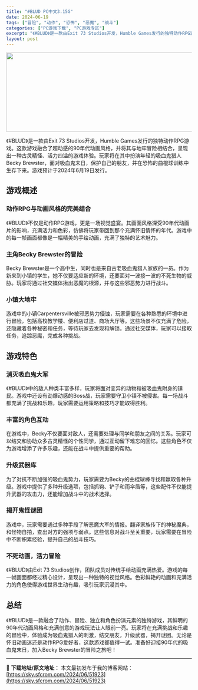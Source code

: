 ```yaml
---
title: "#BLUD PC中文3.15G"
date: 2024-06-19
tags: ["冒险", "动作", "恐怖", "恶魔", "战斗"]
categories: ["PC游戏下载", "PC游戏专区"]
excerpt: "《#BLUD》是一款由Exit 73 Studios开发，Humble Games发行的独特动作RPG游戏。这款游戏融合了超动感的90年代动画风格，并将其与地牢冒险相结合，呈现出一种古灵精怪、活力四溢的游戏体验。玩家将在其中扮演年轻的吸血鬼猎人Becky Brewster，面对吸血鬼末日，保护自己的&hellip;"
layout: post
---
```


<img class="aligncenter size-full wp-image-51924" src="https://sky.sfcrom.com/wp-content/uploads/2024/06/2024061904521996.webp" alt="" width="660" height="215" />

《#BLUD》是一款由Exit 73 Studios开发，Humble Games发行的独特动作RPG游戏。这款游戏融合了超动感的90年代动画风格，并将其与地牢冒险相结合，呈现出一种古灵精怪、活力四溢的游戏体验。玩家将在其中扮演年轻的吸血鬼猎人Becky Brewster，面对吸血鬼末日，保护自己的朋友，并在恐怖的曲棍球训练中生存下来。游戏预计于2024年6月19日发行。
<h2>游戏概述</h2>
<h3>动作RPG与动画风格的完美结合</h3>
《#BLUD》不仅是动作RPG游戏，更是一场视觉盛宴。其画面风格深受90年代动画片的影响，充满活力和色彩，仿佛将玩家带回到那个充满怀旧情怀的年代。游戏中的每一帧画面都像是一幅精美的手绘动画，充满了独特的艺术魅力。
<h3>主角Becky Brewster的冒险</h3>
Becky Brewster是一个高中生，同时也是来自古老吸血鬼猎人家族的一员。作为新来到小镇的学生，她不仅要适应新的环境，还要面对一波接一波的不死生物的威胁。玩家将通过社交媒体揪出恶魔的根源，并与这些邪恶势力进行战斗。
<h3>小镇大地牢</h3>
游戏中的小镇Carpentersville被邪恶势力侵蚀，玩家需要在各种熟悉的环境中进行冒险，包括高校教学楼、便利店过道、商场大厅等。这些场景不仅充满了危险，还隐藏着各种秘密和任务，等待玩家去发现和解锁。通过社交媒体，玩家可以接取任务，追踪恶魔，完成各种挑战。
<h2>游戏特色</h2>
<h3>消灭吸血鬼大军</h3>
《#BLUD》中的敌人种类丰富多样，玩家将面对变异的动物和被吸血鬼附身的镇民。游戏中还设有劲爆动感的Boss战，玩家需要守卫小镇不被侵害。每一场战斗都充满了挑战和乐趣，玩家需要运用策略和技巧才能取得胜利。
<h3>丰富的角色互动</h3>
在游戏中，Becky不仅要面对敌人，还需要处理与同学和朋友之间的关系。玩家可以结交和协助众多古灵精怪的个性同学，通过互动留下难忘的回忆。这些角色不仅为游戏增添了许多乐趣，还能在战斗中提供重要的帮助。
<h3>升级武器库</h3>
为了对抗不断加强的吸血鬼势力，玩家需要为Becky的曲棍球棒寻找和赢取各种升级。游戏中提供了多种升级选项，包括抓钩、铲子和雨伞盾等，这些配件不仅能提升武器的攻击力，还能增加战斗中的战术选择。
<h3>揭开鬼怪谜团</h3>
游戏中，玩家需要通过多种手段了解恶魔大军的情报。翻译家族传下的神秘魔典，和怪物自拍，查出对方的强项与弱点。这些信息对战斗至关重要，玩家需要在冒险中不断积累经验，提升自己的战斗技巧。
<h3>不死动画，活力冒险</h3>
《#BLUD》由Exit 73 Studios创作，团队成员对传统手绘动画充满热爱。游戏的每一帧画面都经过精心设计，呈现出一种独特的视觉风格。色彩鲜艳的动画和充满活力的角色使得游戏世界生动有趣，吸引玩家沉浸其中。
<h2>总结</h2>
《#BLUD》是一款融合了动作、冒险、独立和角色扮演元素的独特游戏，其鲜明的90年代动画风格和充满创意的游戏玩法让人眼前一亮。玩家将在充满挑战和乐趣的冒险中，体验成为吸血鬼猎人的刺激，结交朋友，升级武器，揭开谜团。无论是怀旧动画迷还是动作RPG爱好者，这款游戏都值得一试。准备好迎接90年代的吸血鬼末日，加入Becky Brewster的冒险之旅吧！

---
📖 **下载地址/原文地址：** 本文最初发布于我的博客网站：[https://sky.sfcrom.com/2024/06/51923](https://sky.sfcrom.com/2024/06/51923)
